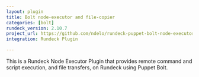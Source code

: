 ```yaml
---
layout: plugin
title: Bolt node-executor and file-copier
categories: [bolt]
rundeck_version: 2.10.7
project_url: https://github.com/ndelo/rundeck-puppet-bolt-node-executor
integration: Rundeck Plugin

---
```


This is a Rundeck Node Executor Plugin that provides remote command and script execution, and file transfers, on Rundeck using Puppet Bolt.
